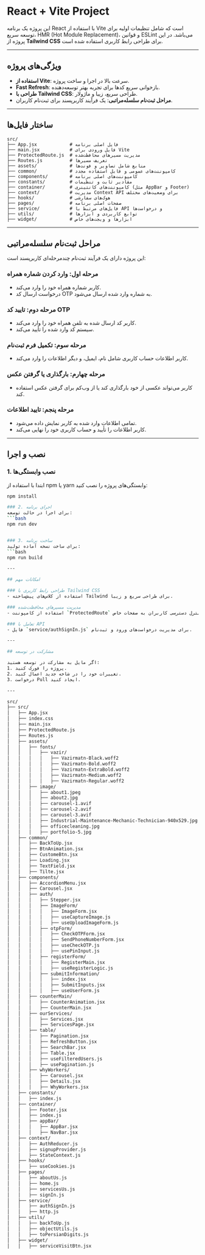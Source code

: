 # React + Vite Project

این پروژه یک برنامه React با استفاده از Vite است که شامل تنظیمات اولیه برای توسعه سریع، HMR (Hot Module Replacement)، و قوانین ESLint می‌باشد. در این پروژه از **Tailwind CSS** برای طراحی رابط کاربری استفاده شده است.

---

## ویژگی‌های پروژه

- **استفاده از Vite**: سرعت بالا در اجرا و ساخت پروژه.
- **Fast Refresh**: بازخوانی سریع کدها برای تجربه بهتر توسعه‌دهنده.
- **طراحی با Tailwind CSS**: طراحی سریع، زیبا و ماژولار.
- **مراحل ثبت‌نام سلسله‌مراتبی**: یک فرآیند کاربرپسند برای ثبت‌نام کاربران.

---

## ساختار فایل‌ها

```plaintext
src/
├── App.jsx            # فایل اصلی برنامه
├── main.jsx           # فایل ورودی برای Vite
├── ProtectedRoute.js  # مدیریت مسیرهای محافظت‌شده
├── Routes.js          # تعریف مسیرها
├── assets/            # منابع شامل تصاویر و فونت‌ها
├── common/            # کامپوننت‌های عمومی و قابل استفاده مجدد
├── components/        # کامپوننت‌های اصلی برنامه
├── constants/         # مقادیر ثابت و تنظیمات
├── container/         # کامپوننت‌های کانتینری (مثل AppBar و Footer)
├── context/           # مدیریت Context API برای وضعیت‌های مختلف
├── hooks/             # هوک‌های سفارشی
├── pages/             # صفحات اصلی برنامه
├── service/           # فایل‌های مرتبط با API و درخواست‌ها
├── utils/             # توابع کاربردی و ابزارها
├── widget/            # ابزارها و ویجت‌های خاص
```

---

## مراحل ثبت‌نام سلسله‌مراتبی

این پروژه دارای یک فرآیند ثبت‌نام چندمرحله‌ای کاربرپسند است:

### مرحله اول: وارد کردن شماره همراه
- کاربر شماره همراه خود را وارد می‌کند.
- درخواست ارسال کد OTP به شماره وارد شده ارسال می‌شود.

### مرحله دوم: تایید کد OTP
- کاربر کد ارسال شده به تلفن همراه خود را وارد می‌کند.
- سیستم کد وارد شده را تأیید می‌کند.

### مرحله سوم: تکمیل فرم ثبت‌نام
- کاربر اطلاعات حساب کاربری شامل نام، ایمیل، و دیگر اطلاعات را وارد می‌کند.

### مرحله چهارم: بارگذاری یا گرفتن عکس
- کاربر می‌تواند عکسی از خود بارگذاری کند یا از وب‌کم برای گرفتن عکس استفاده کند.

### مرحله پنجم: تایید اطلاعات
- تمامی اطلاعات وارد شده به کاربر نمایش داده می‌شود.
- کاربر اطلاعات را تأیید و حساب کاربری خود را نهایی می‌کند.

---

## نصب و اجرا

### 1. نصب وابستگی‌ها
ابتدا با استفاده از npm یا yarn وابستگی‌های پروژه را نصب کنید:
```bash
npm install

### 2. اجرای برنامه
برای اجرا در حالت توسعه:
```bash
npm run dev


### 3. ساخت برنامه
برای ساخت نسخه آماده تولید:
```bash
npm run build

---

## امکانات مهم

### طراحی رابط کاربری با Tailwind CSS
- استفاده از کلاس‌های پیش‌ساخته Tailwind برای طراحی سریع و زیبا.

### مدیریت مسیرهای محافظت‌شده
- استفاده از کامپوننت `ProtectedRoute` برای کنترل دسترسی کاربران به صفحات خاص.

### تعامل با API
- فایل `service/authSignIn.js` برای مدیریت درخواست‌های ورود و ثبت‌نام.

---

## مشارکت در توسعه

اگر مایل به مشارکت در توسعه هستید:
1. پروژه را فورک کنید.
2. تغییرات خود را در شاخه جدید اعمال کنید.
3. درخواست Pull ایجاد کنید.

---

src/
├── src/
│   ├── App.jsx
│   ├── index.css
│   ├── main.jsx
│   ├── ProtectedRoute.js
│   ├── Routes.js
│   ├── assets/
│   │   ├── fonts/
│   │   │   ├── vazir/
│   │   │   │   ├── Vazirmatn-Black.woff2
│   │   │   │   ├── Vazirmatn-Bold.woff2
│   │   │   │   ├── Vazirmatn-ExtraBold.woff2
│   │   │   │   ├── Vazirmatn-Medium.woff2
│   │   │   │   ├── Vazirmatn-Regular.woff2
│   │   ├── image/
│   │   │   ├── about1.jpeg
│   │   │   ├── about2.jpg
│   │   │   ├── carousel-1.avif
│   │   │   ├── carousel-2.avif
│   │   │   ├── carousel-3.avif
│   │   │   ├── Industrial-Maintenance-Mechanic-Technician-940x529.jpg
│   │   │   ├── officecleaning.jpg
│   │   │   ├── portfolio-5.jpg
│   ├── common/
│   │   ├── BackToUp.jsx
│   │   ├── BtnAnimation.jsx
│   │   ├── CustomeBtn.jsx
│   │   ├── Loading.jsx
│   │   ├── TextField.jsx
│   │   ├── Tilte.jsx
│   ├── components/
│   │   ├── AccordionMenu.jsx
│   │   ├── Carousel.jsx
│   │   ├── auth/
│   │   │   ├── Stepper.jsx
│   │   │   ├── ImageForm/
│   │   │   │   ├── ImageForm.jsx
│   │   │   │   ├── useCaptureImage.js
│   │   │   │   ├── useUploadImageForm.js
│   │   │   ├── otpForm/
│   │   │   │   ├── CheckOTPForm.jsx
│   │   │   │   ├── SendPhoneNumberForm.jsx
│   │   │   │   ├── useCheckOTP.js
│   │   │   │   ├── usePinInput.js
│   │   │   ├── registerForm/
│   │   │   │   ├── RegisterMain.jsx
│   │   │   │   ├── useRegisterLogic.js
│   │   │   ├── submitInformation/
│   │   │   │   ├── index.jsx
│   │   │   │   ├── SubmitInputs.jsx
│   │   │   │   ├── useUserForm.js
│   │   ├── counterMain/
│   │   │   ├── CounterAnimation.jsx
│   │   │   ├── CounterMain.jsx
│   │   ├── ourServices/
│   │   │   ├── Services.jsx
│   │   │   ├── ServicesPage.jsx
│   │   ├── table/
│   │   │   ├── Pagination.jsx
│   │   │   ├── RefreshButton.jsx
│   │   │   ├── SearchBar.jsx
│   │   │   ├── Table.jsx
│   │   │   ├── useFilteredUsers.js
│   │   │   ├── usePagination.js
│   │   ├── whyWorkers/
│   │   │   ├── Carousel.jsx
│   │   │   ├── Details.jsx
│   │   │   ├── WhyWorkers.jsx
│   ├── constants/
│   │   ├── index.js
│   ├── container/
│   │   ├── Footer.jsx
│   │   ├── index.js
│   │   ├── appBar/
│   │   │   ├── AppBar.jsx
│   │   │   ├── NavBar.jsx
│   ├── context/
│   │   ├── AuthReducer.js
│   │   ├── signupProvider.js
│   │   ├── StateContext.js
│   ├── hooks/
│   │   ├── useCookies.js
│   ├── pages/
│   │   ├── aboutUs.js
│   │   ├── home.js
│   │   ├── servicesUs.js
│   │   ├── signIn.js
│   ├── service/
│   │   ├── authSignIn.js
│   │   ├── http.js
│   ├── utils/
│   │   ├── backToUp.js
│   │   ├── objectUtils.js
│   │   ├── toPersianDigits.js
│   ├── widget/
│   │   ├── serviceVisitBtn.jsx
